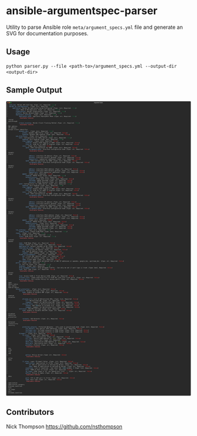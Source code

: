 # ansible-argumentspec-parser

Utility to parse Ansible role `meta/argument_specs.yml` file and generate an SVG for documentation purposes.

## Usage

```shell
python parser.py --file <path-to>/argument_specs.yml --output-dir <output-dir>
```

## Sample Output

![Argument Spec](assets/configure_meraki_mx.svg)

## Contributors

Nick Thompson <https://github.com/nsthompson>

